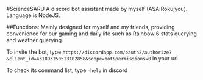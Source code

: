 #ScienceSARU
A discord bot assistant made by myself (ASAIRokujyou). Language is NodeJS.

##Functions:
Mainly designed for myself and my friends, providing convenience for our gaming and daily life such as Rainbow 6 stats querying and weather querying.

To invite the bot, type
`https://discordapp.com/oauth2/authorize?&client_id=431893150513102858&scope=bot&permissions=0`
in your url

To check its command list, type
`-help`
in discord
